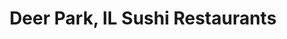 ---
layout: city
title: Deer Park, IL Sushi Restaurants
permalink: /illinois/deer-park/
stateAbbr: IL
stateName: Illinois
cityName: Deer Park
---